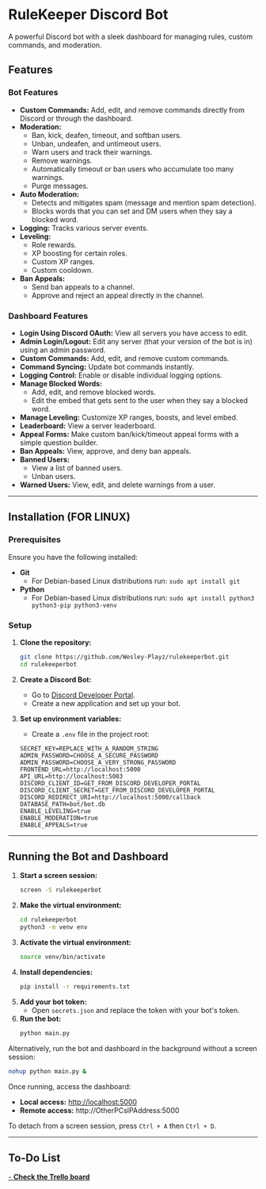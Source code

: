 # RuleKeeper Discord Bot

A powerful Discord bot with a sleek dashboard for managing rules, custom commands, and moderation.

## Features

### Bot Features
- **Custom Commands:** Add, edit, and remove commands directly from Discord or through the dashboard.
- **Moderation:**
  - Ban, kick, deafen, timeout, and softban users.
  - Unban, undeafen, and untimeout users.
  - Warn users and track their warnings.
  - Remove warnings.
  - Automatically timeout or ban users who accumulate too many warnings.
  - Purge messages.
- **Auto Moderation:**
  - Detects and mitigates spam (message and mention spam detection).
  - Blocks words that you can set and DM users when they say a blocked word.
- **Logging:** Tracks various server events.
- **Leveling:**
  - Role rewards.
  - XP boosting for certain roles.
  - Custom XP ranges.
  - Custom cooldown.
- **Ban Appeals:**
  - Send ban appeals to a channel.
  - Approve and reject an appeal directly in the channel.

### Dashboard Features
- **Login Using Discord OAuth:** View all servers you have access to edit.
- **Admin Login/Logout:** Edit any server (that your version of the bot is in) using an admin password.
- **Custom Commands:** Add, edit, and remove custom commands.
- **Command Syncing:** Update bot commands instantly.
- **Logging Control:** Enable or disable individual logging options.
- **Manage Blocked Words:**
  - Add, edit, and remove blocked words.
  - Edit the embed that gets sent to the user when they say a blocked word.
- **Manage Leveling:** Customize XP ranges, boosts, and level embed.
- **Leaderboard:** View a server leaderboard.
- **Appeal Forms:** Make custom ban/kick/timeout appeal forms with a simple question builder.
- **Ban Appeals:** View, approve, and deny ban appeals.
- **Banned Users:**
  - View a list of banned users.
  - Unban users.
- **Warned Users:** View, edit, and delete warnings from a user.

---

## Installation (FOR LINUX)

### Prerequisites
Ensure you have the following installed:
- **Git**
  - For Debian-based Linux distributions run: `sudo apt install git`
- **Python**
  - For Debian-based Linux distributions run: `sudo apt install python3 python3-pip python3-venv`

### Setup

1. **Clone the repository:**
   ```bash
   git clone https://github.com/Wesley-Playz/rulekeeperbot.git
   cd rulekeeperbot
   ```

2. **Create a Discord Bot:**
   - Go to [Discord Developer Portal](https://discord.com/developers/applications).
   - Create a new application and set up your bot.

3. **Set up environment variables:**
   - Create a `.env` file in the project root:
   ```plaintext
   SECRET_KEY=REPLACE_WITH_A_RANDOM_STRING
   ADMIN_PASSWORD=CHOOSE_A_SECURE_PASSWORD
   ADMIN_PASSWORD=CHOOSE_A_VERY_STRONG_PASSWORD
   FRONTEND_URL=http://localhost:5000
   API_URL=http://localhost:5003
   DISCORD_CLIENT_ID=GET_FROM_DISCORD_DEVELOPER_PORTAL
   DISCORD_CLIENT_SECRET=GET_FROM_DISCORD_DEVELOPER_PORTAL
   DISCORD_REDIRECT_URI=http://localhost:5000/callback
   DATABASE_PATH=bot/bot.db
   ENABLE_LEVELING=true
   ENABLE_MODERATION=true
   ENABLE_APPEALS=true
   ```

---

## Running the Bot and Dashboard

1. **Start a screen session:**
   ```bash
   screen -S rulekeeperbot
   ```
2. **Make the virtual environment:**
   ```bash
   cd rulekeeperbot
   python3 -m venv env
   ```  
3. **Activate the virtual environment:**
   ```bash
   source venv/bin/activate
   ```
4. **Install dependencies:**
   ```bash
   pip install -r requirements.txt
   ```
5. **Add your bot token:**
   - Open `secrets.json` and replace the token with your bot's token.
6. **Run the bot:**
   ```bash
   python main.py
   ```
   
Alternatively, run the bot and dashboard in the background without a screen session:
```bash
nohup python main.py &
```

Once running, access the dashboard:
- **Local access:** [http://localhost:5000](http://localhost:5000)  
- **Remote access:** http://OtherPCsIPAddress:5000

To detach from a screen session, press `Ctrl + A` then `Ctrl + D`.

---

## To-Do List

[- **Check the Trello board**](https://trello.com/b/rVCkIgc5/rulekeeper-features)
